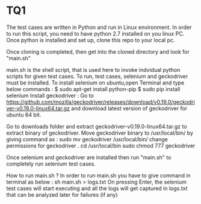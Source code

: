 # TQ1

The test cases are written in Python and run in Linux environment. In order to run this script, you need to have python 2.7 installed on you linux PC.
Once python is installed and set up, clone this repo to your local pc.

Once cloning is completed, then get into the cloned directory and look for "main.sh" 

main.sh is the shell script, that is used here to invoke indvidual python scripts for given test cases. To run, test cases, selenium and geckodriver must be installed. To install selenium on ubuntu,open Terminal and type below commands :
    $ sudo apt-get install python-pip
    $ sudo pip install selenium
Install geckodriver : Go to https://github.com/mozilla/geckodriver/releases/download/v0.19.0/geckodriver-v0.19.0-linux64.tar.gz and download latest version of geckodriver for ubuntu 64 bit.

Go to downloads folder and extract geckodriver-v0.19.0-linux64.tar.gz to extract binary of geckodriver.
Move geckodriver binary to /usr/local/bin/ by giving command as : sudo mv geckodriver /usr/local/bin/ 
change permissions for geckodriver .
    cd /usr/local/bin
    sudo chmod 777 geckodriver
    
Once selenium and geckodriver are installed then run "main.sh" to completely run selenium test cases.

How to run main.sh ?
In order to run main.sh you have to give command in terminal as below :
    sh main.sh > logs.txt
On pressing Enter, the selenium test cases will start executing and all the logs will get captured in logs.txt that can be analyzed later for failures (if any)
  
